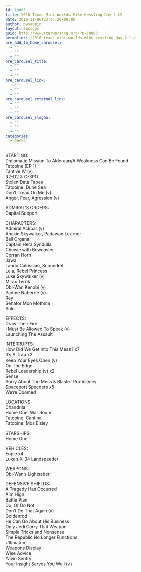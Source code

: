 ```yaml
---
id: 10063
title: 2016 Texas Mini-Worlds Mike Kessling Day 2 LS
date: 2016-11-06T23:45:20+00:00
author: pwsadmin
layout: swccgpc
guid: http://www.starwarsccg.org/?p=10063
permalink: /2016-texas-mini-worlds-mike-kessling-day-2-ls/
bre_add_to_home_carousel:
  - ""
  - ""
  - ""
bre_carousel_title:
  - ""
  - ""
  - ""
bre_carousel_link:
  - ""
  - ""
  - ""
bre_carousel_external_link:
  - ""
  - ""
  - ""
bre_carousel_slogan:
  - ""
  - ""
  - ""
categories:
  - Decks
---
```

STARTING:  
Diplomatic Mission To Alderaan/A Weakness Can Be Found  
Tatooine (EP 1)  
Tantive IV (v)  
R2-D2 & C-3PO  
Stolen Data Tapes  
Tatooine: Dune Sea  
Don&#8217;t Tread On Me (v)  
Anger, Fear, Agression (v)

ADMIRAL&#8217;S ORDERS:  
Capital Support

CHARACTERS:  
Admiral Ackbar (v)  
Anakin Skywalker, Padawan Learner  
Bail Organa  
Captain Hera Syndulla  
Chewie with Bowcaster  
Corran Horn  
Jawa  
Lando Calrissian, Scoundrel  
Leia, Rebel Princess  
Luke Skywalker (v)  
Mirax Terrik  
Obi-Wan Kenobi (v)  
Padme Naberrie (v)  
Rey  
Senator Mon Mothma  
Solo

EFFECTS:  
Draw Their Fire  
I Must Be Allowed To Speak (v)  
Launching The Assault

INTERRUPTS:  
How Did We Get Into This Mess? x7  
It&#8217;s A Trap x2  
Keep Your Eyes Open (v)  
On The Edge  
Rebel Leadership (v) x2  
Sense  
Sorry About The Mess & Blaster Proficiency  
Spaceport Speeders x5  
We&#8217;re Doomed

LOCATIONS:  
Chandrila  
Home One: War Room  
Tatooine: Cantina  
Tatooine: Mos Eisley

STARSHIPS:  
Home One

VEHICLES:  
Eopie x4  
Luke&#8217;s X-34 Landspeeder

WEAPONS:  
Obi-Wan&#8217;s Lightsaber

DEFENSIVE SHIELDS:  
A Tragedy Has Occurred  
Aim High  
Battle Plan  
Do, Or Do Not  
Don&#8217;t Do That Again (v)  
Goldenrod  
He Can Go About His Business  
Only Jedi Carry That Weapon  
Simple Tricks and Nonsense  
The Republic No Longer Functions  
Ultimatum  
Weapons Display  
Wise Advice  
Yavin Sentry  
Your Insight Serves You Well (v)